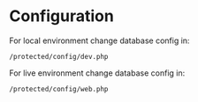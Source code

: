# Configuration

For local environment change database config in:

    /protected/config/dev.php

For live environment change database config in:

    /protected/config/web.php